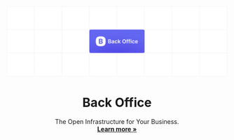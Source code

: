 <p align="center">
  <a href="https://backoffice.co.th">
   <img src="https://github.com/BackOfficeHQ/.github/blob/main/profile/backoffice.png" alt="Back Office — The infrastructure of your business">
  </a>
  <h1 align="center">Back Office</h1>
  <p align="center">
    The Open Infrastructure for Your Business.
    <br />
    <a href="https://backoffice.co.th"><strong>Learn more »</strong></a>
  </p>
</p>

